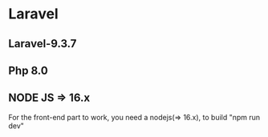 # Laravel

## Laravel-9.3.7
## Php 8.0
## NODE JS => 16.x 

For the front-end part to work, you need a nodejs(=> 16.x), to build "npm run dev"
